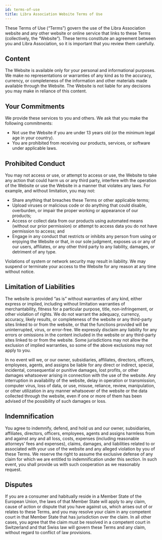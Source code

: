 ```yaml
---
id: terms-of-use
title: Libra Association Website Terms of Use
---
```


<!-- hide the edit button --><style>.edit-page-link {display: none !important; visibility: hidden !important;}</style>

These Terms of Use (“Terms”) govern the use of the Libra Association website and any other website or online service that links to these Terms (collectively, the “Website”). These terms constitute an agreement between you and Libra Association, so it is important that you review them carefully. 

## Content
 The Website is available only for your personal and informational purposes. We make no representations or warranties of any kind as to the accuracy, currency, or completeness of the information and other materials made available through the Website. The Website is not liable for any decisions you may make in reliance of this content. 

## Your Commitments
 We provide these services to you and others. We ask that you make the following commitments:

* Not use the Website if you are under 13 years old (or the minimum legal age in your country).
* You are prohibited from receiving our products, services, or software under applicable laws.

## Prohibited Conduct
 You may not access or use, or attempt to access or use, the Website to take any action that could harm us or any third party, interfere with the operation of the Website or use the Website in a manner that violates any laws. For example, and without limitation, you may not:

* Share anything that breaches these Terms or other applicable terms;
* Upload viruses or malicious code or do anything that could disable, overburden, or impair the proper working or appearance of our products;
* Access or collect data from our products using automated means (without our prior permission) or attempt to access data you do not have permission to access; and 
* Engage in any conduct that restricts or inhibits any person from using or enjoying the Website or that, in our sole judgment, exposes us or any of our users, affiliates, or any other third party to any liability, damages, or detriment of any type.

Violations of system or network security may result in liability. We may suspend or terminate your access to the Website for any reason at any time without notice.

## Limitation of Liabilities
The website is provided “as is” without warranties of any kind, either express or implied, including without limitation warranties of merchantability, fitness for a particular purpose, title, non-infringement, or other violation of rights. We do not warrant the adequacy, currency, accuracy, likely results, or completeness of the website or any third-party sites linked to or from the website, or that the functions provided will be uninterrupted, virus, or error-free. We expressly disclaim any liability for any errors or omissions in the content included in the website or any third-party sites linked to or from the website. Some jurisdictions may not allow the exclusion of implied warranties, so some of the above exclusions may not apply to you.
 
In no event will we, or our owner, subsidiaries, affiliates, directors, officers, employees, agents, and assigns be liable for any direct or indirect, special, incidental, consequential or punitive damages, lost profits, or other damages whatsoever arising in connection with the use of the website. Any interruption in availability of the website, delay in operation or transmission, computer virus, loss of data, or use, misuse, reliance, review, manipulation, or other utilization in any manner whatsoever of the website or the data collected through the website, even if one or more of them has been advised of the possibility of such damages or loss.
 
## Indemnification
You agree to indemnify, defend, and hold us and our owner, subsidiaries, affiliates, directors, officers, employees, agents and assigns harmless from and against any and all loss, costs, expenses (including reasonable attorneys’ fees and expenses), claims, damages, and liabilities related to or associated with your use of the website and any alleged violation by you of these Terms. We reserve the right to assume the exclusive defense of any claim for which we are entitled to indemnification under this section. In such event, you shall provide us with such cooperation as we reasonably request.

## Disputes
 If you are a consumer and habitually reside in a Member State of the European Union, the laws of that Member State will apply to any claim, cause of action or dispute that you have against us, which arises out of or relates to these Terms, and you may resolve your claim in any competent court in that Member State that has jurisdiction over the claim. In all other cases, you agree that the claim must be resolved in a competent court in Switzerland and that Swiss law will govern these Terms and any claim, without regard to conflict of law provisions.

